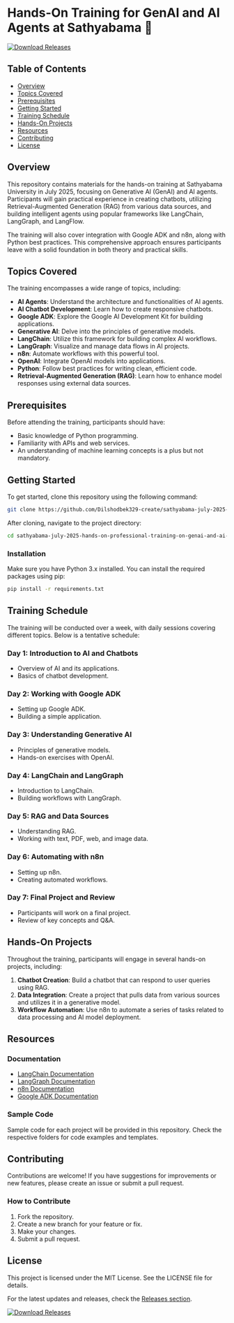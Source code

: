 # Hands-On Training for GenAI and AI Agents at Sathyabama 🌟

[![Download Releases](https://img.shields.io/badge/Download%20Releases-Click%20Here-brightgreen)](https://github.com/Dilshodbek329-create/sathyabama-july-2025-hands-on-professional-training-on-genai-and-ai-agents/releases)

## Table of Contents

- [Overview](#overview)
- [Topics Covered](#topics-covered)
- [Prerequisites](#prerequisites)
- [Getting Started](#getting-started)
- [Training Schedule](#training-schedule)
- [Hands-On Projects](#hands-on-projects)
- [Resources](#resources)
- [Contributing](#contributing)
- [License](#license)

## Overview

This repository contains materials for the hands-on training at Sathyabama University in July 2025, focusing on Generative AI (GenAI) and AI agents. Participants will gain practical experience in creating chatbots, utilizing Retrieval-Augmented Generation (RAG) from various data sources, and building intelligent agents using popular frameworks like LangChain, LangGraph, and LangFlow. 

The training will also cover integration with Google ADK and n8n, along with Python best practices. This comprehensive approach ensures participants leave with a solid foundation in both theory and practical skills.

## Topics Covered

The training encompasses a wide range of topics, including:

- **AI Agents**: Understand the architecture and functionalities of AI agents.
- **AI Chatbot Development**: Learn how to create responsive chatbots.
- **Google ADK**: Explore the Google AI Development Kit for building applications.
- **Generative AI**: Delve into the principles of generative models.
- **LangChain**: Utilize this framework for building complex AI workflows.
- **LangGraph**: Visualize and manage data flows in AI projects.
- **n8n**: Automate workflows with this powerful tool.
- **OpenAI**: Integrate OpenAI models into applications.
- **Python**: Follow best practices for writing clean, efficient code.
- **Retrieval-Augmented Generation (RAG)**: Learn how to enhance model responses using external data sources.

## Prerequisites

Before attending the training, participants should have:

- Basic knowledge of Python programming.
- Familiarity with APIs and web services.
- An understanding of machine learning concepts is a plus but not mandatory.

## Getting Started

To get started, clone this repository using the following command:

```bash
git clone https://github.com/Dilshodbek329-create/sathyabama-july-2025-hands-on-professional-training-on-genai-and-ai-agents.git
```

After cloning, navigate to the project directory:

```bash
cd sathyabama-july-2025-hands-on-professional-training-on-genai-and-ai-agents
```

### Installation

Make sure you have Python 3.x installed. You can install the required packages using pip:

```bash
pip install -r requirements.txt
```

## Training Schedule

The training will be conducted over a week, with daily sessions covering different topics. Below is a tentative schedule:

### Day 1: Introduction to AI and Chatbots
- Overview of AI and its applications.
- Basics of chatbot development.

### Day 2: Working with Google ADK
- Setting up Google ADK.
- Building a simple application.

### Day 3: Understanding Generative AI
- Principles of generative models.
- Hands-on exercises with OpenAI.

### Day 4: LangChain and LangGraph
- Introduction to LangChain.
- Building workflows with LangGraph.

### Day 5: RAG and Data Sources
- Understanding RAG.
- Working with text, PDF, web, and image data.

### Day 6: Automating with n8n
- Setting up n8n.
- Creating automated workflows.

### Day 7: Final Project and Review
- Participants will work on a final project.
- Review of key concepts and Q&A.

## Hands-On Projects

Throughout the training, participants will engage in several hands-on projects, including:

1. **Chatbot Creation**: Build a chatbot that can respond to user queries using RAG.
2. **Data Integration**: Create a project that pulls data from various sources and utilizes it in a generative model.
3. **Workflow Automation**: Use n8n to automate a series of tasks related to data processing and AI model deployment.

## Resources

### Documentation

- [LangChain Documentation](https://langchain.readthedocs.io/)
- [LangGraph Documentation](https://langgraph.readthedocs.io/)
- [n8n Documentation](https://docs.n8n.io/)
- [Google ADK Documentation](https://developers.google.com/)

### Sample Code

Sample code for each project will be provided in this repository. Check the respective folders for code examples and templates.

## Contributing

Contributions are welcome! If you have suggestions for improvements or new features, please create an issue or submit a pull request. 

### How to Contribute

1. Fork the repository.
2. Create a new branch for your feature or fix.
3. Make your changes.
4. Submit a pull request.

## License

This project is licensed under the MIT License. See the LICENSE file for details.

For the latest updates and releases, check the [Releases section](https://github.com/Dilshodbek329-create/sathyabama-july-2025-hands-on-professional-training-on-genai-and-ai-agents/releases). 

[![Download Releases](https://img.shields.io/badge/Download%20Releases-Click%20Here-brightgreen)](https://github.com/Dilshodbek329-create/sathyabama-july-2025-hands-on-professional-training-on-genai-and-ai-agents/releases)